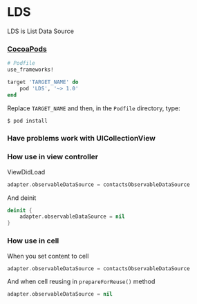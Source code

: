 # LDS

LDS is List Data Source

### [CocoaPods](https://guides.cocoapods.org/using/using-cocoapods.html)

```ruby
# Podfile
use_frameworks!

target 'TARGET_NAME' do
    pod 'LDS', '~> 1.0'
end
```

Replace `TARGET_NAME` and then, in the `Podfile` directory, type:

```bash
$ pod install
```

### Have problems work with UICollectionView

### How use in view controller

ViewDidLoad 
```swift
adapter.observableDataSource = contactsObservableDataSource
```

And deinit
```swift
deinit {
    adapter.observableDataSource = nil
}
```
### How use in cell

When you set content to cell 
```swift
adapter.observableDataSource = contactsObservableDataSource
```

And when cell reusing in `prepareForReuse()` method
```swift
adapter.observableDataSource = nil
```
